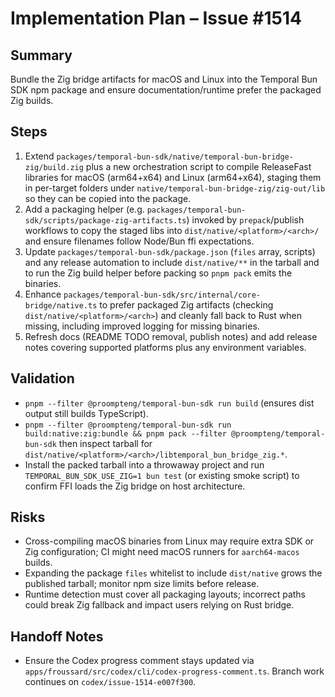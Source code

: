 # Implementation Plan – Issue #1514

## Summary
Bundle the Zig bridge artifacts for macOS and Linux into the Temporal Bun SDK npm package and ensure documentation/runtime prefer the packaged Zig builds.

## Steps
1. Extend `packages/temporal-bun-sdk/native/temporal-bun-bridge-zig/build.zig` plus a new orchestration script to compile ReleaseFast libraries for macOS (arm64+x64) and Linux (arm64+x64), staging them in per-target folders under `native/temporal-bun-bridge-zig/zig-out/lib` so they can be copied into the package.
2. Add a packaging helper (e.g. `packages/temporal-bun-sdk/scripts/package-zig-artifacts.ts`) invoked by `prepack`/publish workflows to copy the staged libs into `dist/native/<platform>/<arch>/` and ensure filenames follow Node/Bun ffi expectations.
3. Update `packages/temporal-bun-sdk/package.json` (`files` array, scripts) and any release automation to include `dist/native/**` in the tarball and to run the Zig build helper before packing so `pnpm pack` emits the binaries.
4. Enhance `packages/temporal-bun-sdk/src/internal/core-bridge/native.ts` to prefer packaged Zig artifacts (checking `dist/native/<platform>/<arch>`) and cleanly fall back to Rust when missing, including improved logging for missing binaries.
5. Refresh docs (README TODO removal, publish notes) and add release notes covering supported platforms plus any environment variables.

## Validation
- `pnpm --filter @proompteng/temporal-bun-sdk run build` (ensures dist output still builds TypeScript).
- `pnpm --filter @proompteng/temporal-bun-sdk run build:native:zig:bundle && pnpm pack --filter @proompteng/temporal-bun-sdk` then inspect tarball for `dist/native/<platform>/<arch>/libtemporal_bun_bridge_zig.*`.
- Install the packed tarball into a throwaway project and run `TEMPORAL_BUN_SDK_USE_ZIG=1 bun test` (or existing smoke script) to confirm FFI loads the Zig bridge on host architecture.

## Risks
- Cross-compiling macOS binaries from Linux may require extra SDK or Zig configuration; CI might need macOS runners for `aarch64-macos` builds.
- Expanding the package `files` whitelist to include `dist/native` grows the published tarball; monitor npm size limits before release.
- Runtime detection must cover all packaging layouts; incorrect paths could break Zig fallback and impact users relying on Rust bridge.

## Handoff Notes
- Ensure the Codex progress comment stays updated via `apps/froussard/src/codex/cli/codex-progress-comment.ts`. Branch work continues on `codex/issue-1514-e007f300`.
